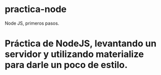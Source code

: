 # practica-node
Node JS, primeros pasos.

# Práctica de NodeJS, levantando un servidor y utilizando materialize para darle un poco de estilo.
